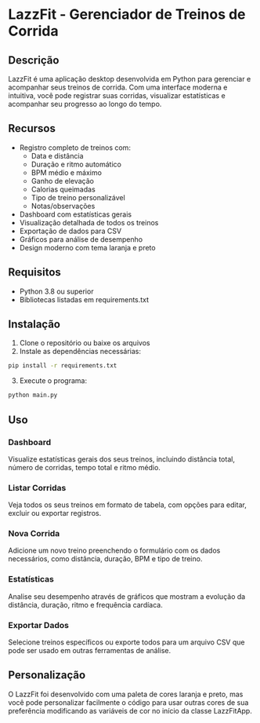 # LazzFit - Gerenciador de Treinos de Corrida

## Descrição
LazzFit é uma aplicação desktop desenvolvida em Python para gerenciar e acompanhar seus treinos de corrida. Com uma interface moderna e intuitiva, você pode registrar suas corridas, visualizar estatísticas e acompanhar seu progresso ao longo do tempo.

## Recursos
- Registro completo de treinos com:
  - Data e distância
  - Duração e ritmo automático
  - BPM médio e máximo
  - Ganho de elevação
  - Calorias queimadas
  - Tipo de treino personalizável
  - Notas/observações
- Dashboard com estatísticas gerais
- Visualização detalhada de todos os treinos
- Exportação de dados para CSV
- Gráficos para análise de desempenho
- Design moderno com tema laranja e preto

## Requisitos
- Python 3.8 ou superior
- Bibliotecas listadas em requirements.txt

## Instalação

1. Clone o repositório ou baixe os arquivos
2. Instale as dependências necessárias:

```bash
pip install -r requirements.txt
```

3. Execute o programa:

```bash
python main.py
```

## Uso

### Dashboard
Visualize estatísticas gerais dos seus treinos, incluindo distância total, número de corridas, tempo total e ritmo médio.

### Listar Corridas
Veja todos os seus treinos em formato de tabela, com opções para editar, excluir ou exportar registros.

### Nova Corrida
Adicione um novo treino preenchendo o formulário com os dados necessários, como distância, duração, BPM e tipo de treino.

### Estatísticas
Analise seu desempenho através de gráficos que mostram a evolução da distância, duração, ritmo e frequência cardíaca.

### Exportar Dados
Selecione treinos específicos ou exporte todos para um arquivo CSV que pode ser usado em outras ferramentas de análise.

## Personalização
O LazzFit foi desenvolvido com uma paleta de cores laranja e preto, mas você pode personalizar facilmente o código para usar outras cores de sua preferência modificando as variáveis de cor no início da classe LazzFitApp.
